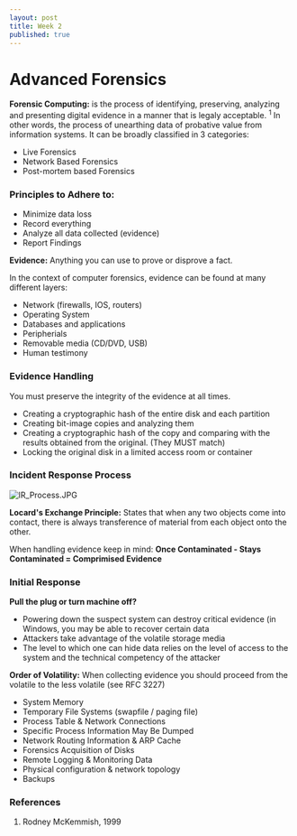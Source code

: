 ```yaml
---
layout: post
title: Week 2
published: true
---
```

# Advanced Forensics
**Forensic Computing:** is the process of identifying, preserving, analyzing and presenting digital evidence in a manner that is legaly acceptable. <sup>1</sup>
In other words, the process of unearthing data of probative value from information systems. 
It can be broadly classified in 3 categories: 
- Live Forensics
- Network Based Forensics
- Post-mortem based Forensics

### Principles to Adhere to:
- Minimize data loss
- Record everything
- Analyze all data collected (evidence) 
- Report Findings

**Evidence:** Anything you can use to prove or disprove a fact.

In the context of computer forensics, evidence can be found at many different layers: 
- Network (firewalls, IOS, routers)
- Operating System
- Databases and applications
- Peripherials
- Removable media (CD/DVD, USB)
- Human testimony

### Evidence Handling
You must preserve the integrity of the evidence at all times. 
- Creating a cryptographic hash of the entire disk and each partition
- Creating bit-image copies and analyzing them
- Creating a cryptographic hash of the copy and comparing with the results obtained from the original. (They MUST match) 
- Locking the original disk in a limited access room or container

### Incident Response Process
![IR_Process.JPG]({{site.baseurl}}/_posts/IR_Process.JPG)

**Locard's Exchange Principle:**
States that when any two objects come into contact, there is always transference of material from each object onto the other.

When handling evidence keep in mind: 
**Once Contaminated - Stays Contaminated = Comprimised Evidence** 

### Initial Response
**Pull the plug  or turn machine off?**
- Powering down the suspect system can destroy critical evidence (in Windows, you may be able to recover certain data 
- Attackers take advantage of the volatile storage media
- The level to which one can hide data relies on the level of access to the system and the technical competency of the attacker

**Order of Volatility:**
When collecting evidence you should proceed from the volatile to the less volatile (see RFC 3227) 
- System Memory
- Temporary File Systems (swapfile / paging file)
- Process Table & Network Connections
- Specific Process Information May Be Dumped
- Network Routing Information & ARP Cache
- Forensics Acquisition of Disks
- Remote Logging & Monitoring Data
- Physical configuration & network topology
- Backups

### References 
1. Rodney McKemmish, 1999
